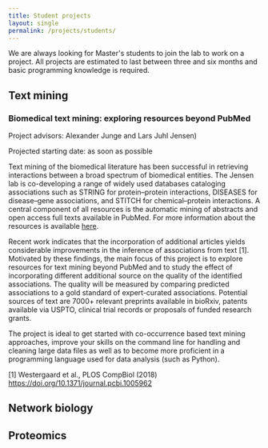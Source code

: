```yaml
---
title: Student projects
layout: single
permalink: /projects/students/
---
```


We are always looking for Master's students to join the lab to work on a project. All projects are estimated to last between three and six months and basic programming knowledge is required.

## Text mining

### Biomedical text mining: exploring resources beyond PubMed

Project advisors: Alexander Junge and Lars Juhl Jensen)

Projected starting date: as soon as possible

Text mining of the biomedical literature has been successful in retrieving interactions between a broad spectrum of biomedical entities. The Jensen lab is co-developing a range of widely used databases cataloging associations such as STRING for protein–protein interactions, DISEASES for disease–gene associations, and STITCH for chemical–protein interactions. A central component of all resources is the automatic mining of abstracts and open access full texts available in PubMed. For more information about the resources is available [here](/resources/).

Recent work indicates that the incorporation of additional articles yields considerable improvements in the inference of associations from text [1]. Motivated by these findings, the main focus of this project is to explore resources for text mining beyond PubMed and to study the effect of incorporating different additional source on the quality of the identified associations. The quality will be measured by comparing predicted associations to a gold standard of expert-curated associations. Potential sources of text are 7000+ relevant preprints available in bioRxiv, patents available via USPTO, clinical trial records or proposals of funded research grants.

The project is ideal to get started with co-occurrence based text mining approaches, improve your skills on the command line for handling and cleaning large data files as well as to become more proficient in a programming language used for data analysis (such as Python).

[1] Westergaard et al., PLOS CompBiol (2018) https://doi.org/10.1371/journal.pcbi.1005962

## Network biology

## Proteomics

